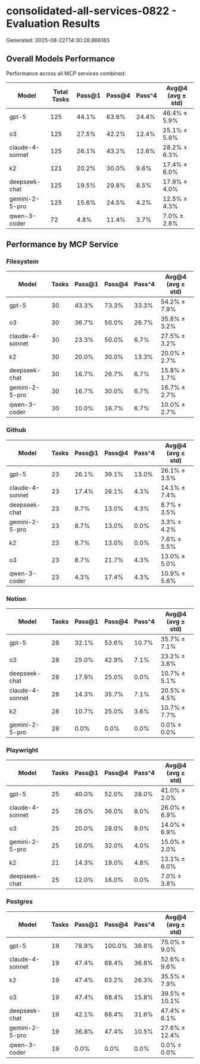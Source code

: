# consolidated-all-services-0822 - Evaluation Results

Generated: 2025-08-22T14:30:28.866183

## Overall Models Performance

Performance across all MCP services combined:

| Model | Total Tasks | Pass@1 | Pass@4 | Pass^4 | Avg@4 (avg ± std) |
|-------|-------------|--------|----------|----------|-------------------|
| gpt-5 | 125 | 44.1% | 63.6% | 24.4% | 46.4% ± 5.9% |
| o3 | 125 | 27.5% | 42.2% | 12.4% | 25.1% ± 5.8% |
| claude-4-sonnet | 125 | 26.1% | 43.2% | 12.6% | 28.2% ± 6.3% |
| k2 | 121 | 20.2% | 30.0% | 9.6% | 17.4% ± 6.0% |
| deepseek-chat | 125 | 19.5% | 29.8% | 8.5% | 17.9% ± 4.0% |
| gemini-2-5-pro | 125 | 15.6% | 24.5% | 4.2% | 12.5% ± 4.3% |
| qwen-3-coder | 72 | 4.8% | 11.4% | 3.7% | 7.0% ± 2.8% |

## Performance by MCP Service

### Filesystem

| Model | Tasks | Pass@1 | Pass@4 | Pass^4 | Avg@4 (avg ± std) |
|-------|-------|--------|----------|----------|-------------------|
| gpt-5 | 30 | 43.3% | 73.3% | 33.3% | 54.2% ± 7.9% |
| o3 | 30 | 36.7% | 50.0% | 26.7% | 35.8% ± 3.2% |
| claude-4-sonnet | 30 | 23.3% | 50.0% | 6.7% | 27.5% ± 3.2% |
| k2 | 30 | 20.0% | 30.0% | 13.3% | 20.0% ± 2.7% |
| deepseek-chat | 30 | 16.7% | 26.7% | 6.7% | 15.8% ± 1.7% |
| gemini-2-5-pro | 30 | 16.7% | 30.0% | 6.7% | 16.7% ± 2.7% |
| qwen-3-coder | 30 | 10.0% | 16.7% | 6.7% | 10.0% ± 2.7% |

### Github

| Model | Tasks | Pass@1 | Pass@4 | Pass^4 | Avg@4 (avg ± std) |
|-------|-------|--------|----------|----------|-------------------|
| gpt-5 | 23 | 26.1% | 39.1% | 13.0% | 26.1% ± 3.5% |
| claude-4-sonnet | 23 | 17.4% | 26.1% | 4.3% | 14.1% ± 7.4% |
| deepseek-chat | 23 | 8.7% | 13.0% | 4.3% | 8.7% ± 3.5% |
| gemini-2-5-pro | 23 | 8.7% | 13.0% | 0.0% | 3.3% ± 4.2% |
| k2 | 23 | 8.7% | 13.0% | 0.0% | 7.6% ± 5.5% |
| o3 | 23 | 8.7% | 21.7% | 4.3% | 13.0% ± 5.0% |
| qwen-3-coder | 23 | 4.3% | 17.4% | 4.3% | 10.9% ± 5.6% |

### Notion

| Model | Tasks | Pass@1 | Pass@4 | Pass^4 | Avg@4 (avg ± std) |
|-------|-------|--------|----------|----------|-------------------|
| gpt-5 | 28 | 32.1% | 53.6% | 10.7% | 35.7% ± 7.1% |
| o3 | 28 | 25.0% | 42.9% | 7.1% | 23.2% ± 3.6% |
| deepseek-chat | 28 | 17.9% | 25.0% | 0.0% | 10.7% ± 5.1% |
| claude-4-sonnet | 28 | 14.3% | 35.7% | 7.1% | 20.5% ± 4.5% |
| k2 | 28 | 10.7% | 25.0% | 3.6% | 10.7% ± 7.7% |
| gemini-2-5-pro | 28 | 0.0% | 0.0% | 0.0% | 0.0% ± 0.0% |

### Playwright

| Model | Tasks | Pass@1 | Pass@4 | Pass^4 | Avg@4 (avg ± std) |
|-------|-------|--------|----------|----------|-------------------|
| gpt-5 | 25 | 40.0% | 52.0% | 28.0% | 41.0% ± 2.0% |
| claude-4-sonnet | 25 | 28.0% | 36.0% | 8.0% | 26.0% ± 6.9% |
| o3 | 25 | 20.0% | 28.0% | 8.0% | 14.0% ± 6.9% |
| gemini-2-5-pro | 25 | 16.0% | 32.0% | 4.0% | 15.0% ± 2.0% |
| k2 | 21 | 14.3% | 19.0% | 4.8% | 13.1% ± 6.0% |
| deepseek-chat | 25 | 12.0% | 16.0% | 0.0% | 7.0% ± 3.8% |

### Postgres

| Model | Tasks | Pass@1 | Pass@4 | Pass^4 | Avg@4 (avg ± std) |
|-------|-------|--------|----------|----------|-------------------|
| gpt-5 | 19 | 78.9% | 100.0% | 36.8% | 75.0% ± 9.0% |
| claude-4-sonnet | 19 | 47.4% | 68.4% | 36.8% | 52.6% ± 9.6% |
| k2 | 19 | 47.4% | 63.2% | 26.3% | 35.5% ± 7.9% |
| o3 | 19 | 47.4% | 68.4% | 15.8% | 39.5% ± 10.1% |
| deepseek-chat | 19 | 42.1% | 68.4% | 31.6% | 47.4% ± 6.1% |
| gemini-2-5-pro | 19 | 36.8% | 47.4% | 10.5% | 27.6% ± 12.4% |
| qwen-3-coder | 19 | 0.0% | 0.0% | 0.0% | 0.0% ± 0.0% |
